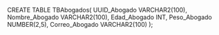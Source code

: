 CREATE TABLE TBAbogados(
UUID_Abogado VARCHAR2(100),
Nombre_Abogado VARCHAR2(100),
Edad_Abogado INT,
Peso_Abogado NUMBER(2,5),
Correo_Abogado VARCHAR2(100)
);  
